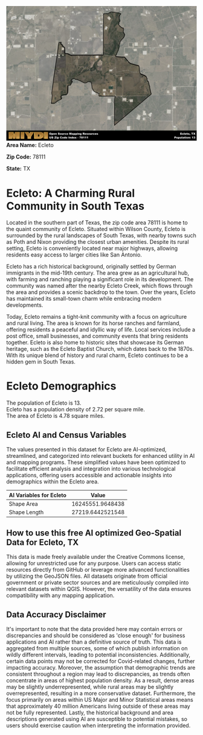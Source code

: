 ![Image Alt Text](../_images/78111.png)
**Area Name:** Ecleto

**Zip Code:** 78111

**State:** TX


# Ecleto: A Charming Rural Community in South Texas  

Located in the southern part of Texas, the zip code area 78111 is home to the quaint community of Ecleto. Situated within Wilson County, Ecleto is surrounded by the rural landscapes of South Texas, with nearby towns such as Poth and Nixon providing the closest urban amenities. Despite its rural setting, Ecleto is conveniently located near major highways, allowing residents easy access to larger cities like San Antonio.

Ecleto has a rich historical background, originally settled by German immigrants in the mid-19th century. The area grew as an agricultural hub, with farming and ranching playing a significant role in its development. The community was named after the nearby Ecleto Creek, which flows through the area and provides a scenic backdrop to the town. Over the years, Ecleto has maintained its small-town charm while embracing modern developments.

Today, Ecleto remains a tight-knit community with a focus on agriculture and rural living. The area is known for its horse ranches and farmland, offering residents a peaceful and idyllic way of life. Local services include a post office, small businesses, and community events that bring residents together. Ecleto is also home to historic sites that showcase its German heritage, such as the Ecleto Baptist Church, which dates back to the 1870s. With its unique blend of history and rural charm, Ecleto continues to be a hidden gem in South Texas.

# Ecleto Demographics

The population of Ecleto is 13.  
Ecleto has a population density of 2.72 per square mile.  
The area of Ecleto is 4.78 square miles.  

## Ecleto AI and Census Variables

The values presented in this dataset for Ecleto are AI-optimized, streamlined, and categorized into relevant buckets for enhanced utility in AI and mapping programs. These simplified values have been optimized to facilitate efficient analysis and integration into various technological applications, offering users accessible and actionable insights into demographics within the Ecleto area.

| AI Variables for Ecleto | Value |
|-------------|-------|
| Shape Area | 16245551.9648438 |
| Shape Length | 27219.6442521548 |

## How to use this free AI optimized Geo-Spatial Data for Ecleto, TX

This data is made freely available under the Creative Commons license, allowing for unrestricted use for any purpose. Users can access static resources directly from GitHub or leverage more advanced functionalities by utilizing the GeoJSON files. All datasets originate from official government or private sector sources and are meticulously compiled into relevant datasets within QGIS. However, the versatility of the data ensures compatibility with any mapping application.

## Data Accuracy Disclaimer
It's important to note that the data provided here may contain errors or discrepancies and should be considered as 'close enough' for business applications and AI rather than a definitive source of truth. This data is aggregated from multiple sources, some of which publish information on wildly different intervals, leading to potential inconsistencies. Additionally, certain data points may not be corrected for Covid-related changes, further impacting accuracy. Moreover, the assumption that demographic trends are consistent throughout a region may lead to discrepancies, as trends often concentrate in areas of highest population density. As a result, dense areas may be slightly underrepresented, while rural areas may be slightly overrepresented, resulting in a more conservative dataset. Furthermore, the focus primarily on areas within US Major and Minor Statistical areas means that approximately 40 million Americans living outside of these areas may not be fully represented. Lastly, the historical background and area descriptions generated using AI are susceptible to potential mistakes, so users should exercise caution when interpreting the information provided.
